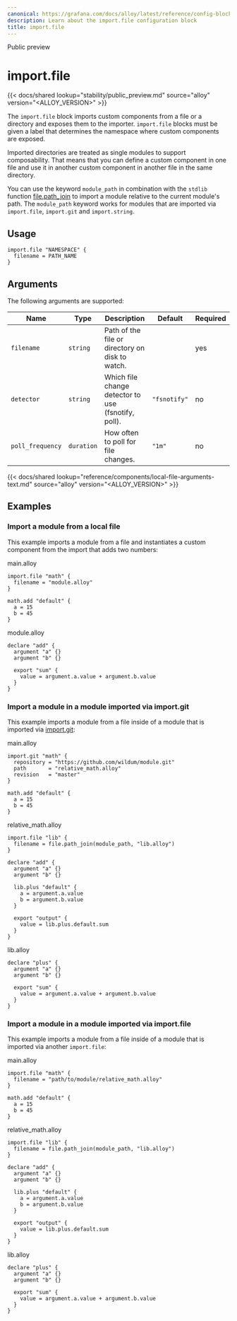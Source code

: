 ```yaml
---
canonical: https://grafana.com/docs/alloy/latest/reference/config-blocks/import.file/
description: Learn about the import.file configuration block
title: import.file
---
```


<span class="badge docs-labels__stage docs-labels__item">Public preview</span>

# import.file

{{< docs/shared lookup="stability/public_preview.md" source="alloy" version="<ALLOY_VERSION>" >}}

The `import.file` block imports custom components from a file or a directory and exposes them to the importer.
`import.file` blocks must be given a label that determines the namespace where custom components are exposed.

Imported directories are treated as single modules to support composability.
That means that you can define a custom component in one file and use it in another custom component in another file
in the same directory.

You can use the keyword `module_path` in combination with the `stdlib` function [file.path_join][] to import a module relative to the current module's path.
The `module_path` keyword works for modules that are imported via `import.file`, `import.git` and `import.string`.

## Usage

```alloy
import.file "NAMESPACE" {
  filename = PATH_NAME
}
```

## Arguments

The following arguments are supported:

| Name             | Type       | Description                                         | Default      | Required |
| ---------------- | ---------- | --------------------------------------------------- | ------------ | -------- |
| `filename`       | `string`   | Path of the file or directory on disk to watch.     |              | yes      |
| `detector`       | `string`   | Which file change detector to use (fsnotify, poll). | `"fsnotify"` | no       |
| `poll_frequency` | `duration` | How often to poll for file changes.                 | `"1m"`       | no       |

{{< docs/shared lookup="reference/components/local-file-arguments-text.md" source="alloy" version="<ALLOY_VERSION>" >}}

## Examples

### Import a module from a local file

This example imports a module from a file and instantiates a custom component from the import that adds two numbers:

main.alloy
```alloy
import.file "math" {
  filename = "module.alloy"
}

math.add "default" {
  a = 15
  b = 45
}
```

module.alloy
```alloy
declare "add" {
  argument "a" {}
  argument "b" {}

  export "sum" {
    value = argument.a.value + argument.b.value
  }
}
```

### Import a module in a module imported via import.git 

This example imports a module from a file inside of a module that is imported via [import.git][]:

main.alloy
```alloy
import.git "math" {
  repository = "https://github.com/wildum/module.git"
  path       = "relative_math.alloy"
  revision   = "master"
}

math.add "default" {
  a = 15
  b = 45
}
```


relative_math.alloy
```alloy
import.file "lib" {
  filename = file.path_join(module_path, "lib.alloy")
}

declare "add" {
  argument "a" {}
  argument "b" {}

  lib.plus "default" {
    a = argument.a.value
    b = argument.b.value
  }

  export "output" {
    value = lib.plus.default.sum
  }
}
```

lib.alloy
```alloy
declare "plus" {
  argument "a" {}
  argument "b" {}

  export "sum" {
    value = argument.a.value + argument.b.value
  }
}
```

### Import a module in a module imported via import.file 

This example imports a module from a file inside of a module that is imported via another `import.file`:

main.alloy

```alloy
import.file "math" {
  filename = "path/to/module/relative_math.alloy"
}

math.add "default" {
  a = 15
  b = 45
}
```

relative_math.alloy
```alloy
import.file "lib" {
  filename = file.path_join(module_path, "lib.alloy")
}

declare "add" {
  argument "a" {}
  argument "b" {}

  lib.plus "default" {
    a = argument.a.value
    b = argument.b.value
  }

  export "output" {
    value = lib.plus.default.sum
  }
}
```

lib.alloy
```alloy
declare "plus" {
  argument "a" {}
  argument "b" {}

  export "sum" {
    value = argument.a.value + argument.b.value
  }
}
```



[file.path_join]: ../../stdlib/file/
[import.git]: ../import.git/